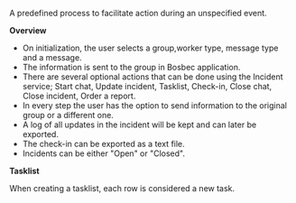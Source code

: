 A predefined process to facilitate action during an unspecified event.

**Overview**

* On initialization, the user selects a group,worker type, message type and a message. 
* The information is sent to the group in Bosbec application. 
* There are several optional actions that can be done using the Incident service; Start chat, Update incident, Tasklist, Check-in, Close chat, Close incident, Order a report.
* In every step the user has the option to send information to the original group or a different one.
* A log of all updates in the incident will be kept and can later be exported.
* The check-in can be exported as a text file.
* Incidents can be either "Open" or "Closed". 

**Tasklist**

When creating a tasklist, each row is considered a new task.
